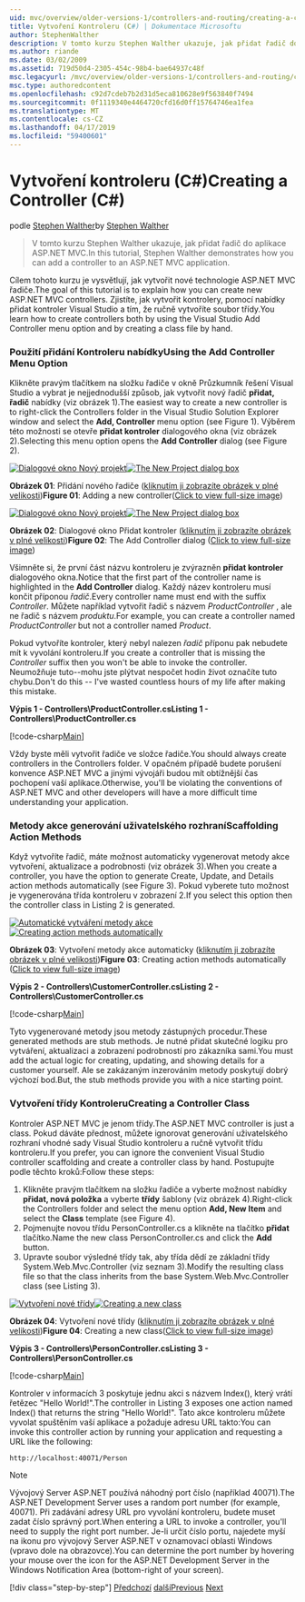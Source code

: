 ```yaml
---
uid: mvc/overview/older-versions-1/controllers-and-routing/creating-a-controller-cs
title: Vytvoření Kontroleru (C#) | Dokumentace Microsoftu
author: StephenWalther
description: V tomto kurzu Stephen Walther ukazuje, jak přidat řadič do aplikace ASP.NET MVC.
ms.author: riande
ms.date: 03/02/2009
ms.assetid: 719d50d4-2305-454c-98b4-bae64937c48f
msc.legacyurl: /mvc/overview/older-versions-1/controllers-and-routing/creating-a-controller-cs
msc.type: authoredcontent
ms.openlocfilehash: c92d7cdeb7b2d31d5eca810628e9f563840f7494
ms.sourcegitcommit: 0f1119340e4464720cfd16d0ff15764746ea1fea
ms.translationtype: MT
ms.contentlocale: cs-CZ
ms.lasthandoff: 04/17/2019
ms.locfileid: "59400601"
---
```

# <a name="creating-a-controller-c"></a><span data-ttu-id="af0b4-103">Vytvoření kontroleru (C#)</span><span class="sxs-lookup"><span data-stu-id="af0b4-103">Creating a Controller (C#)</span></span>

<span data-ttu-id="af0b4-104">podle [Stephen Walther](https://github.com/StephenWalther)</span><span class="sxs-lookup"><span data-stu-id="af0b4-104">by [Stephen Walther](https://github.com/StephenWalther)</span></span>

> <span data-ttu-id="af0b4-105">V tomto kurzu Stephen Walther ukazuje, jak přidat řadič do aplikace ASP.NET MVC.</span><span class="sxs-lookup"><span data-stu-id="af0b4-105">In this tutorial, Stephen Walther demonstrates how you can add a controller to an ASP.NET MVC application.</span></span>


<span data-ttu-id="af0b4-106">Cílem tohoto kurzu je vysvětlují, jak vytvořit nové technologie ASP.NET MVC řadiče.</span><span class="sxs-lookup"><span data-stu-id="af0b4-106">The goal of this tutorial is to explain how you can create new ASP.NET MVC controllers.</span></span> <span data-ttu-id="af0b4-107">Zjistíte, jak vytvořit kontrolery, pomocí nabídky přidat kontroler Visual Studio a tím, že ručně vytvoříte soubor třídy.</span><span class="sxs-lookup"><span data-stu-id="af0b4-107">You learn how to create controllers both by using the Visual Studio Add Controller menu option and by creating a class file by hand.</span></span>

### <a name="using-the-add-controller-menu-option"></a><span data-ttu-id="af0b4-108">Použití přidání Kontroleru nabídky</span><span class="sxs-lookup"><span data-stu-id="af0b4-108">Using the Add Controller Menu Option</span></span>

<span data-ttu-id="af0b4-109">Klikněte pravým tlačítkem na složku řadiče v okně Průzkumník řešení Visual Studio a vybrat je nejjednodušší způsob, jak vytvořit nový řadič **přidat, řadič** nabídky (viz obrázek 1).</span><span class="sxs-lookup"><span data-stu-id="af0b4-109">The easiest way to create a new controller is to right-click the Controllers folder in the Visual Studio Solution Explorer window and select the **Add, Controller** menu option (see Figure 1).</span></span> <span data-ttu-id="af0b4-110">Výběrem této možnosti se otevře **přidat kontroler** dialogového okna (viz obrázek 2).</span><span class="sxs-lookup"><span data-stu-id="af0b4-110">Selecting this menu option opens the **Add Controller** dialog (see Figure 2).</span></span>


<span data-ttu-id="af0b4-111">[![Dialogové okno Nový projekt](creating-a-controller-cs/_static/image1.jpg)](creating-a-controller-cs/_static/image1.png)</span><span class="sxs-lookup"><span data-stu-id="af0b4-111">[![The New Project dialog box](creating-a-controller-cs/_static/image1.jpg)](creating-a-controller-cs/_static/image1.png)</span></span>

<span data-ttu-id="af0b4-112">**Obrázek 01**: Přidání nového řadiče ([kliknutím ji zobrazíte obrázek v plné velikosti](creating-a-controller-cs/_static/image2.png))</span><span class="sxs-lookup"><span data-stu-id="af0b4-112">**Figure 01**: Adding a new controller([Click to view full-size image](creating-a-controller-cs/_static/image2.png))</span></span>


<span data-ttu-id="af0b4-113">[![Dialogové okno Nový projekt](creating-a-controller-cs/_static/image2.jpg)](creating-a-controller-cs/_static/image3.png)</span><span class="sxs-lookup"><span data-stu-id="af0b4-113">[![The New Project dialog box](creating-a-controller-cs/_static/image2.jpg)](creating-a-controller-cs/_static/image3.png)</span></span>

<span data-ttu-id="af0b4-114">**Obrázek 02**: Dialogové okno Přidat kontroler ([kliknutím ji zobrazíte obrázek v plné velikosti](creating-a-controller-cs/_static/image4.png))</span><span class="sxs-lookup"><span data-stu-id="af0b4-114">**Figure 02**: The Add Controller dialog ([Click to view full-size image](creating-a-controller-cs/_static/image4.png))</span></span>


<span data-ttu-id="af0b4-115">Všimněte si, že první část názvu kontroleru je zvýrazněn **přidat kontroler** dialogového okna.</span><span class="sxs-lookup"><span data-stu-id="af0b4-115">Notice that the first part of the controller name is highlighted in the **Add Controller** dialog.</span></span> <span data-ttu-id="af0b4-116">Každý název kontroleru musí končit příponou *řadič*.</span><span class="sxs-lookup"><span data-stu-id="af0b4-116">Every controller name must end with the suffix *Controller*.</span></span> <span data-ttu-id="af0b4-117">Můžete například vytvořit řadič s názvem *ProductController* , ale ne řadič s názvem *produktu*.</span><span class="sxs-lookup"><span data-stu-id="af0b4-117">For example, you can create a controller named *ProductController* but not a controller named *Product*.</span></span>


<span data-ttu-id="af0b4-118">Pokud vytvoříte kontroler, který nebyl nalezen *řadič* příponu pak nebudete mít k vyvolání kontroleru.</span><span class="sxs-lookup"><span data-stu-id="af0b4-118">If you create a controller that is missing the *Controller* suffix then you won't be able to invoke the controller.</span></span> <span data-ttu-id="af0b4-119">Neumožňuje tuto--mohu jste plýtvat nespočet hodin život označíte tuto chybu.</span><span class="sxs-lookup"><span data-stu-id="af0b4-119">Don't do this -- I've wasted countless hours of my life after making this mistake.</span></span>


<span data-ttu-id="af0b4-120">**Výpis 1 - Controllers\ProductController.cs**</span><span class="sxs-lookup"><span data-stu-id="af0b4-120">**Listing 1 - Controllers\ProductController.cs**</span></span>

[!code-csharp[Main](creating-a-controller-cs/samples/sample1.cs)]

<span data-ttu-id="af0b4-121">Vždy byste měli vytvořit řadiče ve složce řadiče.</span><span class="sxs-lookup"><span data-stu-id="af0b4-121">You should always create controllers in the Controllers folder.</span></span> <span data-ttu-id="af0b4-122">V opačném případě budete porušení konvence ASP.NET MVC a jinými vývojáři budou mít obtížnější čas pochopení vaší aplikace.</span><span class="sxs-lookup"><span data-stu-id="af0b4-122">Otherwise, you'll be violating the conventions of ASP.NET MVC and other developers will have a more difficult time understanding your application.</span></span>

### <a name="scaffolding-action-methods"></a><span data-ttu-id="af0b4-123">Metody akce generování uživatelského rozhraní</span><span class="sxs-lookup"><span data-stu-id="af0b4-123">Scaffolding Action Methods</span></span>

<span data-ttu-id="af0b4-124">Když vytvoříte řadič, máte možnost automaticky vygenerovat metody akce vytvoření, aktualizace a podrobnosti (viz obrázek 3).</span><span class="sxs-lookup"><span data-stu-id="af0b4-124">When you create a controller, you have the option to generate Create, Update, and Details action methods automatically (see Figure 3).</span></span> <span data-ttu-id="af0b4-125">Pokud vyberete tuto možnost je vygenerována třída kontroleru v zobrazení 2.</span><span class="sxs-lookup"><span data-stu-id="af0b4-125">If you select this option then the controller class in Listing 2 is generated.</span></span>


<span data-ttu-id="af0b4-126">[![Automatické vytváření metody akce](creating-a-controller-cs/_static/image3.jpg)](creating-a-controller-cs/_static/image5.png)</span><span class="sxs-lookup"><span data-stu-id="af0b4-126">[![Creating action methods automatically](creating-a-controller-cs/_static/image3.jpg)](creating-a-controller-cs/_static/image5.png)</span></span>

<span data-ttu-id="af0b4-127">**Obrázek 03**: Vytvoření metody akce automaticky ([kliknutím ji zobrazíte obrázek v plné velikosti](creating-a-controller-cs/_static/image6.png))</span><span class="sxs-lookup"><span data-stu-id="af0b4-127">**Figure 03**: Creating action methods automatically ([Click to view full-size image](creating-a-controller-cs/_static/image6.png))</span></span>


<span data-ttu-id="af0b4-128">**Výpis 2 - Controllers\CustomerController.cs**</span><span class="sxs-lookup"><span data-stu-id="af0b4-128">**Listing 2 - Controllers\CustomerController.cs**</span></span>

[!code-csharp[Main](creating-a-controller-cs/samples/sample2.cs)]

<span data-ttu-id="af0b4-129">Tyto vygenerované metody jsou metody zástupných procedur.</span><span class="sxs-lookup"><span data-stu-id="af0b4-129">These generated methods are stub methods.</span></span> <span data-ttu-id="af0b4-130">Je nutné přidat skutečné logiku pro vytváření, aktualizaci a zobrazení podrobností pro zákazníka sami.</span><span class="sxs-lookup"><span data-stu-id="af0b4-130">You must add the actual logic for creating, updating, and showing details for a customer yourself.</span></span> <span data-ttu-id="af0b4-131">Ale se zakázaným inzerováním metody poskytují dobrý výchozí bod.</span><span class="sxs-lookup"><span data-stu-id="af0b4-131">But, the stub methods provide you with a nice starting point.</span></span>

### <a name="creating-a-controller-class"></a><span data-ttu-id="af0b4-132">Vytvoření třídy Kontroleru</span><span class="sxs-lookup"><span data-stu-id="af0b4-132">Creating a Controller Class</span></span>

<span data-ttu-id="af0b4-133">Kontroler ASP.NET MVC je jenom třídy.</span><span class="sxs-lookup"><span data-stu-id="af0b4-133">The ASP.NET MVC controller is just a class.</span></span> <span data-ttu-id="af0b4-134">Pokud dáváte přednost, můžete ignorovat generování uživatelského rozhraní vhodné sady Visual Studio kontroleru a ručně vytvořit třídu kontroleru.</span><span class="sxs-lookup"><span data-stu-id="af0b4-134">If you prefer, you can ignore the convenient Visual Studio controller scaffolding and create a controller class by hand.</span></span> <span data-ttu-id="af0b4-135">Postupujte podle těchto kroků:</span><span class="sxs-lookup"><span data-stu-id="af0b4-135">Follow these steps:</span></span>

1. <span data-ttu-id="af0b4-136">Klikněte pravým tlačítkem na složku řadiče a vyberte možnost nabídky **přidat, nová položka** a vyberte **třídy** šablony (viz obrázek 4).</span><span class="sxs-lookup"><span data-stu-id="af0b4-136">Right-click the Controllers folder and select the menu option **Add, New Item** and select the **Class** template (see Figure 4).</span></span>
2. <span data-ttu-id="af0b4-137">Pojmenujte novou třídu PersonController.cs a klikněte na tlačítko **přidat** tlačítko.</span><span class="sxs-lookup"><span data-stu-id="af0b4-137">Name the new class PersonController.cs and click the **Add** button.</span></span>
3. <span data-ttu-id="af0b4-138">Upravte soubor výsledné třídy tak, aby třída dědí ze základní třídy System.Web.Mvc.Controller (viz seznam 3).</span><span class="sxs-lookup"><span data-stu-id="af0b4-138">Modify the resulting class file so that the class inherits from the base System.Web.Mvc.Controller class (see Listing 3).</span></span>


<span data-ttu-id="af0b4-139">[![Vytvoření nové třídy](creating-a-controller-cs/_static/image4.jpg)](creating-a-controller-cs/_static/image7.png)</span><span class="sxs-lookup"><span data-stu-id="af0b4-139">[![Creating a new class](creating-a-controller-cs/_static/image4.jpg)](creating-a-controller-cs/_static/image7.png)</span></span>

<span data-ttu-id="af0b4-140">**Obrázek 04**: Vytvoření nové třídy ([kliknutím ji zobrazíte obrázek v plné velikosti](creating-a-controller-cs/_static/image8.png))</span><span class="sxs-lookup"><span data-stu-id="af0b4-140">**Figure 04**: Creating a new class([Click to view full-size image](creating-a-controller-cs/_static/image8.png))</span></span>


<span data-ttu-id="af0b4-141">**Výpis 3 - Controllers\PersonController.cs**</span><span class="sxs-lookup"><span data-stu-id="af0b4-141">**Listing 3 - Controllers\PersonController.cs**</span></span>

[!code-csharp[Main](creating-a-controller-cs/samples/sample3.cs)]

<span data-ttu-id="af0b4-142">Kontroler v informacích 3 poskytuje jednu akci s názvem Index(), který vrátí řetězec "Hello World!".</span><span class="sxs-lookup"><span data-stu-id="af0b4-142">The controller in Listing 3 exposes one action named Index() that returns the string "Hello World!".</span></span> <span data-ttu-id="af0b4-143">Tato akce kontroleru můžete vyvolat spuštěním vaší aplikace a požaduje adresu URL takto:</span><span class="sxs-lookup"><span data-stu-id="af0b4-143">You can invoke this controller action by running your application and requesting a URL like the following:</span></span>

`http://localhost:40071/Person`

> [!NOTE]
> 
> <span data-ttu-id="af0b4-144">Vývojový Server ASP.NET používá náhodný port číslo (například 40071).</span><span class="sxs-lookup"><span data-stu-id="af0b4-144">The ASP.NET Development Server uses a random port number (for example, 40071).</span></span> <span data-ttu-id="af0b4-145">Při zadávání adresy URL pro vyvolání kontroleru, budete muset zadat číslo správný port.</span><span class="sxs-lookup"><span data-stu-id="af0b4-145">When entering a URL to invoke a controller, you'll need to supply the right port number.</span></span> <span data-ttu-id="af0b4-146">Je-li určit číslo portu, najedete myší na ikonu pro vývojový Server ASP.NET v oznamovací oblasti Windows (vpravo dole na obrazovce).</span><span class="sxs-lookup"><span data-stu-id="af0b4-146">You can determine the port number by hovering your mouse over the icon for the ASP.NET Development Server in the Windows Notification Area (bottom-right of your screen).</span></span>
> 
> [!div class="step-by-step"]
> <span data-ttu-id="af0b4-147">[Předchozí](adding-dynamic-content-to-a-cached-page-cs.md)
> [další](creating-an-action-cs.md)</span><span class="sxs-lookup"><span data-stu-id="af0b4-147">[Previous](adding-dynamic-content-to-a-cached-page-cs.md)
[Next](creating-an-action-cs.md)</span></span>
